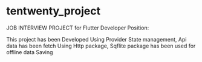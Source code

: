 # tentwenty_project

JOB INTERVIEW PROJECT for Flutter Developer Position:

This project has been Developed Using Provider State management, Api data has been fetch Using Http package, Sqflite package has been used for offline data Saving 

